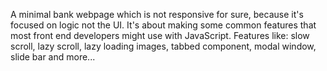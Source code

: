 A minimal bank webpage which is not responsive for sure, because it's focused on logic not the UI.
It's about making some common features that most front end developers might use with JavaScript.
Features like: slow scroll, lazy scroll, lazy loading images, tabbed component, modal window, slide bar and more...

